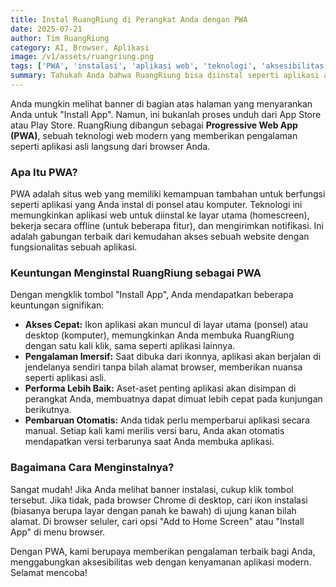 ```yaml
---
title: Instal RuangRiung di Perangkat Anda dengan PWA
date: 2025-07-21
author: Tim RuangRiung
category: AI, Browser, Aplikasi
image: /v1/assets/ruangriung.png
tags: ['PWA', 'instalasi', 'aplikasi web', 'teknologi', 'aksesibilitas']
summary: Tahukah Anda bahwa RuangRiung bisa diinstal seperti aplikasi asli? Kenali teknologi Progressive Web App (PWA) dan manfaatnya.
---
```


Anda mungkin melihat banner di bagian atas halaman yang menyarankan Anda untuk "Install App". Namun, ini bukanlah proses unduh dari App Store atau Play Store. RuangRiung dibangun sebagai **Progressive Web App (PWA)**, sebuah teknologi web modern yang memberikan pengalaman seperti aplikasi asli langsung dari browser Anda.

### Apa Itu PWA?

PWA adalah situs web yang memiliki kemampuan tambahan untuk berfungsi seperti aplikasi yang Anda instal di ponsel atau komputer. Teknologi ini memungkinkan aplikasi web untuk diinstal ke layar utama (homescreen), bekerja secara offline (untuk beberapa fitur), dan mengirimkan notifikasi. Ini adalah gabungan terbaik dari kemudahan akses sebuah website dengan fungsionalitas sebuah aplikasi.

### Keuntungan Menginstal RuangRiung sebagai PWA

Dengan mengklik tombol "Install App", Anda mendapatkan beberapa keuntungan signifikan:

* **Akses Cepat:** Ikon aplikasi akan muncul di layar utama (ponsel) atau desktop (komputer), memungkinkan Anda membuka RuangRiung dengan satu kali klik, sama seperti aplikasi lainnya.
* **Pengalaman Imersif:** Saat dibuka dari ikonnya, aplikasi akan berjalan di jendelanya sendiri tanpa bilah alamat browser, memberikan nuansa seperti aplikasi asli.
* **Performa Lebih Baik:** Aset-aset penting aplikasi akan disimpan di perangkat Anda, membuatnya dapat dimuat lebih cepat pada kunjungan berikutnya.
* **Pembaruan Otomatis:** Anda tidak perlu memperbarui aplikasi secara manual. Setiap kali kami merilis versi baru, Anda akan otomatis mendapatkan versi terbarunya saat Anda membuka aplikasi.

### Bagaimana Cara Menginstalnya?

Sangat mudah! Jika Anda melihat banner instalasi, cukup klik tombol tersebut. Jika tidak, pada browser Chrome di desktop, cari ikon instalasi (biasanya berupa layar dengan panah ke bawah) di ujung kanan bilah alamat. Di browser seluler, cari opsi "Add to Home Screen" atau "Install App" di menu browser.

Dengan PWA, kami berupaya memberikan pengalaman terbaik bagi Anda, menggabungkan aksesibilitas web dengan kenyamanan aplikasi modern. Selamat mencoba!
